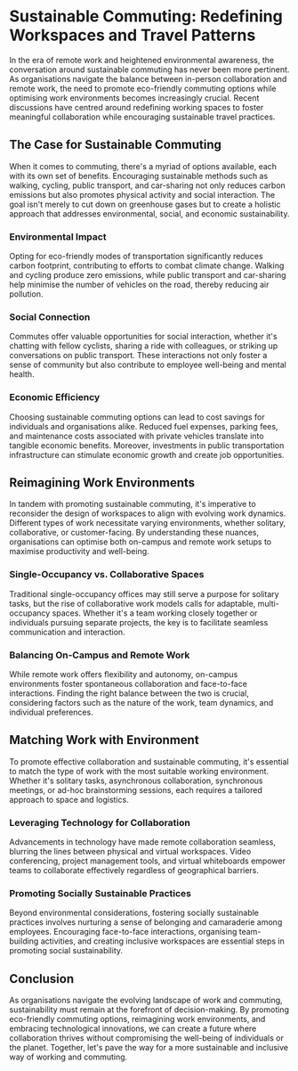 # Sustainable Commuting: Redefining Workspaces and Travel Patterns

In the era of remote work and heightened environmental awareness, the conversation around sustainable commuting has never been more pertinent. As organisations navigate the balance between in-person collaboration and remote work, the need to promote eco-friendly commuting options while optimising work environments becomes increasingly crucial. Recent discussions have centred around redefining working spaces to foster meaningful collaboration while encouraging sustainable travel practices.

## The Case for Sustainable Commuting

When it comes to commuting, there's a myriad of options available, each with its own set of benefits. Encouraging sustainable methods such as walking, cycling, public transport, and car-sharing not only reduces carbon emissions but also promotes physical activity and social interaction. The goal isn't merely to cut down on greenhouse gases but to create a holistic approach that addresses environmental, social, and economic sustainability.

### Environmental Impact

Opting for eco-friendly modes of transportation significantly reduces carbon footprint, contributing to efforts to combat climate change. Walking and cycling produce zero emissions, while public transport and car-sharing help minimise the number of vehicles on the road, thereby reducing air pollution.

### Social Connection

Commutes offer valuable opportunities for social interaction, whether it's chatting with fellow cyclists, sharing a ride with colleagues, or striking up conversations on public transport. These interactions not only foster a sense of community but also contribute to employee well-being and mental health.

### Economic Efficiency

Choosing sustainable commuting options can lead to cost savings for individuals and organisations alike. Reduced fuel expenses, parking fees, and maintenance costs associated with private vehicles translate into tangible economic benefits. Moreover, investments in public transportation infrastructure can stimulate economic growth and create job opportunities.

## Reimagining Work Environments

In tandem with promoting sustainable commuting, it's imperative to reconsider the design of workspaces to align with evolving work dynamics. Different types of work necessitate varying environments, whether solitary, collaborative, or customer-facing. By understanding these nuances, organisations can optimise both on-campus and remote work setups to maximise productivity and well-being.

### Single-Occupancy vs. Collaborative Spaces

Traditional single-occupancy offices may still serve a purpose for solitary tasks, but the rise of collaborative work models calls for adaptable, multi-occupancy spaces. Whether it's a team working closely together or individuals pursuing separate projects, the key is to facilitate seamless communication and interaction.

### Balancing On-Campus and Remote Work

While remote work offers flexibility and autonomy, on-campus environments foster spontaneous collaboration and face-to-face interactions. Finding the right balance between the two is crucial, considering factors such as the nature of the work, team dynamics, and individual preferences.

## Matching Work with Environment

To promote effective collaboration and sustainable commuting, it's essential to match the type of work with the most suitable working environment. Whether it's solitary tasks, asynchronous collaboration, synchronous meetings, or ad-hoc brainstorming sessions, each requires a tailored approach to space and logistics.

### Leveraging Technology for Collaboration

Advancements in technology have made remote collaboration seamless, blurring the lines between physical and virtual workspaces. Video conferencing, project management tools, and virtual whiteboards empower teams to collaborate effectively regardless of geographical barriers.

### Promoting Socially Sustainable Practices

Beyond environmental considerations, fostering socially sustainable practices involves nurturing a sense of belonging and camaraderie among employees. Encouraging face-to-face interactions, organising team-building activities, and creating inclusive workspaces are essential steps in promoting social sustainability.

## Conclusion

As organisations navigate the evolving landscape of work and commuting, sustainability must remain at the forefront of decision-making. By promoting eco-friendly commuting options, reimagining work environments, and embracing technological innovations, we can create a future where collaboration thrives without compromising the well-being of individuals or the planet. Together, let's pave the way for a more sustainable and inclusive way of working and commuting.